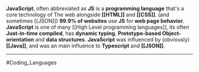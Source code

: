 **JavaScript**, often abbreviated as **JS** is a **programming language** that's a core technology of The web alongside **[[HTML]]** and **[[CSS]]**. (and sometimes [[JSON]])
**99.9% of websites** use **JS** for **web page behavior**.
**JavaScript** is one of many [[High Level programming languages]], its often **Just-in-time compiled**, has **dynamic typing**, **Prototype-based Object-orientation** and **data structures**.
**JavaScript** was influenced by (obviously) **[[Java]]**, and was an main influence to **Typescript** and **[[JSON]]**.

---




#Coding_Languages 